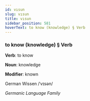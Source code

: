 ```yaml
---
id: vısun
slug: vısun
title: vısun
sidebar_position: 581
hoverText: to know (knowledge) § Verb
---
```


### to know (knowledge) § Verb

**Verb**: to know

**Noun**: knowledge

**Modifier**: known

German Wissen /ˈvɪsən/

*Germanic Language Family*